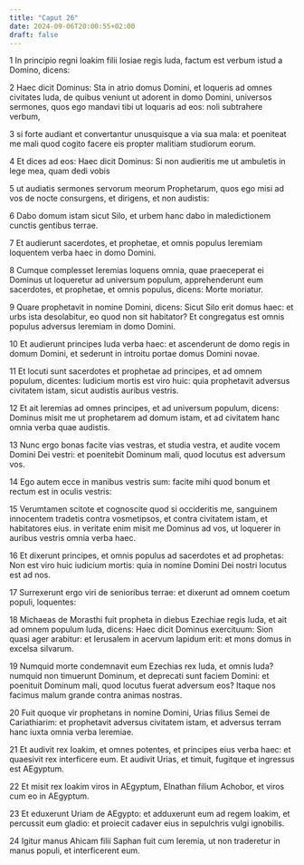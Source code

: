 ```yaml
---
title: "Caput 26"
date: 2024-09-06T20:00:55+02:00
draft: false
---
```



1 In principio regni Ioakim filii Iosiae regis Iuda, factum est verbum istud a Domino, dicens:

2 Haec dicit Dominus: Sta in atrio domus Domini, et loqueris ad omnes civitates Iuda, de quibus veniunt ut adorent in domo Domini, universos sermones, quos ego mandavi tibi ut loquaris ad eos: noli subtrahere verbum,

3 si forte audiant et convertantur unusquisque a via sua mala: et poeniteat me mali quod cogito facere eis propter malitiam studiorum eorum.

4 Et dices ad eos: Haec dicit Dominus: Si non audieritis me ut ambuletis in lege mea, quam dedi vobis

5 ut audiatis sermones servorum meorum Prophetarum, quos ego misi ad vos de nocte consurgens, et dirigens, et non audistis:

6 Dabo domum istam sicut Silo, et urbem hanc dabo in maledictionem cunctis gentibus terrae.

7 Et audierunt sacerdotes, et prophetae, et omnis populus Ieremiam loquentem verba haec in domo Domini.

8 Cumque complesset Ieremias loquens omnia, quae praeceperat ei Dominus ut loqueretur ad universum populum, apprehenderunt eum sacerdotes, et prophetae, et omnis populus, dicens: Morte moriatur.

9 Quare prophetavit in nomine Domini, dicens: Sicut Silo erit domus haec: et urbs ista desolabitur, eo quod non sit habitator? Et congregatus est omnis populus adversus Ieremiam in domo Domini.

10 Et audierunt principes Iuda verba haec: et ascenderunt de domo regis in domum Domini, et sederunt in introitu portae domus Domini novae.

11 Et locuti sunt sacerdotes et prophetae ad principes, et ad omnem populum, dicentes: Iudicium mortis est viro huic: quia prophetavit adversus civitatem istam, sicut audistis auribus vestris.

12 Et ait Ieremias ad omnes principes, et ad universum populum, dicens: Dominus misit me ut prophetarem ad domum istam, et ad civitatem hanc omnia verba quae audistis.

13 Nunc ergo bonas facite vias vestras, et studia vestra, et audite vocem Domini Dei vestri: et poenitebit Dominum mali, quod locutus est adversum vos.

14 Ego autem ecce in manibus vestris sum: facite mihi quod bonum et rectum est in oculis vestris:

15 Verumtamen scitote et cognoscite quod si occideritis me, sanguinem innocentem tradetis contra vosmetipsos, et contra civitatem istam, et habitatores eius. in veritate enim misit me Dominus ad vos, ut loquerer in auribus vestris omnia verba haec.

16 Et dixerunt principes, et omnis populus ad sacerdotes et ad prophetas: Non est viro huic iudicium mortis: quia in nomine Domini Dei nostri locutus est ad nos.

17 Surrexerunt ergo viri de senioribus terrae: et dixerunt ad omnem coetum populi, loquentes:

18 Michaeas de Morasthi fuit propheta in diebus Ezechiae regis Iuda, et ait ad omnem populum Iuda, dicens: Haec dicit Dominus exercituum: Sion quasi ager arabitur: et Ierusalem in acervum lapidum erit: et mons domus in excelsa silvarum.

19 Numquid morte condemnavit eum Ezechias rex Iuda, et omnis Iuda? numquid non timuerunt Dominum, et deprecati sunt faciem Domini: et poenituit Dominum mali, quod locutus fuerat adversum eos? Itaque nos facimus malum grande contra animas nostras.

20 Fuit quoque vir prophetans in nomine Domini, Urias filius Semei de Cariathiarim: et prophetavit adversus civitatem istam, et adversus terram hanc iuxta omnia verba Ieremiae.

21 Et audivit rex Ioakim, et omnes potentes, et principes eius verba haec: et quaesivit rex interficere eum. Et audivit Urias, et timuit, fugitque et ingressus est AEgyptum.

22 Et misit rex Ioakim viros in AEgyptum, Elnathan filium Achobor, et viros cum eo in AEgyptum.

23 Et eduxerunt Uriam de AEgypto: et adduxerunt eum ad regem Ioakim, et percussit eum gladio: et proiecit cadaver eius in sepulchris vulgi ignobilis.

24 Igitur manus Ahicam filii Saphan fuit cum Ieremia, ut non traderetur in manus populi, et interficerent eum.

